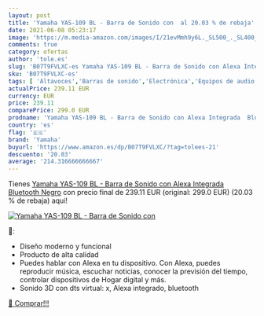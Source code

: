 ```yaml
---
layout: post
title: 'Yamaha YAS-109 BL - Barra de Sonido con  al 20.03 % de rebaja'
date: 2021-06-08 05:23:17
image: 'https://m.media-amazon.com/images/I/21evMmh9y6L._SL500_._SL400_.jpg'
comments: true
category: ofertas
author: 'tole.es'
slug: 'B07T9FVLXC-es Yamaha YAS-109 BL - Barra de Sonido con Alexa Integrada...'
sku: 'B07T9FVLXC-es'
tags: [ 'Altavoces','Barras de sonido','Electrónica','Equipos de audio y Hi-Fi','alexa','yamaha', ]
actualPrice: 239.11 EUR
currency: EUR
price: 239.11
comparePrice: 299.0 EUR
prodname: 'Yamaha YAS-109 BL - Barra de Sonido con Alexa Integrada  Bluetooth  Negro'
country: 'es'
flag: '🇪🇸'
brand: 'Yamaha'
buyurl: 'https://www.amazon.es/dp/B07T9FVLXC/?tag=tolees-21'
descuento: '20.03'
average: '214.316666666667'
---
```


Tienes [Yamaha YAS-109 BL - Barra de Sonido con Alexa Integrada  Bluetooth  Negro](https://www.amazon.es/dp/B07T9FVLXC/?tag=tolees-21) con precio final de  239.11 EUR (original: 299.0 EUR) (20.03 %  de rebaja) aqui!

[![Yamaha YAS-109 BL - Barra de Sonido con ](https://m.media-amazon.com/images/I/21evMmh9y6L._SL500_._SL400_.jpg)](https://www.amazon.es/dp/B07T9FVLXC/?tag=tolees-21)

🔎:

- Diseño moderno y funcional
- Producto de alta calidad
- Puedes hablar con Alexa en tu dispositivo. Con Alexa, puedes reproducir música, escuchar noticias, conocer la previsión del tiempo, controlar dispositivos de Hogar digital y más.
- Sonido 3D con dts virtual: x, Alexa integrado, bluetooth

[🛒 Comprar!!!](https://www.amazon.es/dp/B07T9FVLXC/?tag=tolees-21)
